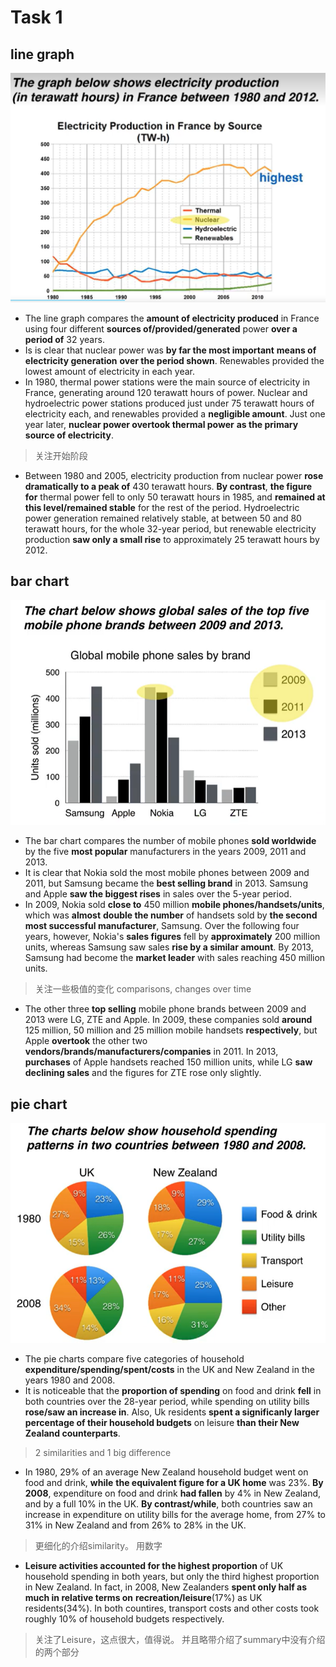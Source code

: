 # Task 1
## line graph
![line graph](Simon's%20writing/line-graph.png)
- The line graph compares the **amount of electricity produced** in France using four different **sources of/provided/generated** power **over a period of** 32 years.
- Is is clear that nuclear power was **by far the most important** **means of electricity generation** **over the period shown**. Renewables provided the lowest amount of electricity in each year.
- In 1980, thermal power stations were the main source of electricity in France, generating around 120 terawatt hours of power. Nuclear and hydroelectric power stations produced just under 75 terawatt hours of electricity each, and renewables provided a **negligible amount**. Just one year later, **nuclear power overtook thermal power** **as the primary source of electricity**.
> 关注开始阶段
- Between 1980 and 2005, electricity production from nuclear power **rose dramatically to a peak of** 430 terawatt hours. **By contrast**, **the figure for** thermal power fell to only 50 terawatt hours in 1985, and **remained at this level/remained stable** for the rest of the period. Hydroelectric power generation remained relatively stable, at between 50 and 80 terawatt hours, for the whole 32-year period, but renewable electricity production **saw only a small rise** to approximately 25 terawatt hours by 2012.

## bar chart
![bar chart](Simon's%20writing/bar-chart.png)
- The bar chart compares the number of mobile phones **sold worldwide** by the five **most popular** manufacturers in the years 2009, 2011 and 2013. 
- It is clear that Nokia sold the most mobile phones between 2009 and 2011, but Samsung became the **best selling brand** in 2013. Samsung and Apple **saw the biggest rises** in sales over the 5-year period.
- In 2009, Nokia sold **close to** 450 million **mobile phones/handsets/units**, which was **almost** **double the number** of handsets sold by **the second most successful manufacturer**, Samsung. Over the following four years, however, Nokia's **sales figures** fell by **approximately** 200 million units, whereas Samsung saw sales **rise by a similar amount**. By 2013, Samsung had become the **market leader** with sales reaching 450 million units.
> 关注一些极值的变化 comparisons, changes over time
- The other three **top selling** mobile phone brands between 2009 and 2013 were LG, ZTE and Apple. In 2009, these companies sold **around** 125 million, 50 million and 25 million mobile handsets **respectively**, but Apple **overtook** the other two **vendors/brands/manufacturers/companies** in 2011. In 2013, **purchases** of Apple handsets reached 150 million units, while LG **saw declining sales** and the figures for ZTE rose only slightly.

## pie chart
![pie chart](Simon's%20writing/pie-chart.png)
- The pie charts compare five categories of household **expenditure/spending/spent/costs** in the UK and New Zealand in the years 1980 and 2008.
- It is noticeable that the **proportion of spending** on food and drink **fell** in both countries over the 28-year period, while spending on utility bills **rose/saw an increase in**. Also, Uk residents **spent a significanly larger** **percentage of their household budgets** on leisure **than their New Zealand counterparts**.
> 2 similarities and 1 big difference
- In 1980, 29% of an average New Zealand household budget went on food and drink, **while** **the equivalent figure for a UK home** was 23%. **By 2008**, expenditure on food and drink **had fallen** by 4% in New Zealand, and by a full 10% in the UK. **By contrast/while**, both countries saw an increase in expenditure on utility bills for the average home, from 27% to 31% in New Zealand and from 26% to 28% in the UK.
> 更细化的介绍similarity。 用数字
- **Leisure activities accounted for the highest proportion** of UK household spending in both years, but only the third highest proportion in New Zealand. In fact, in 2008, New Zealanders **spent only half as much in relative terms on** **recreation/leisure**(17%) as UK residents(34%). In both countires, transport costs and other costs took roughly 10% of household budgets respectively.
> 关注了Leisure，这点很大，值得说。 并且略带介绍了summary中没有介绍的两个部分